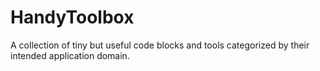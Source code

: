 # HandyToolbox
A collection of tiny but useful code blocks and tools categorized by their intended application domain.
